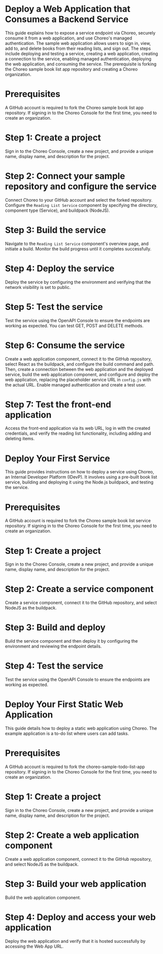 # Deploy a Web Application that Consumes a Backend Service

This guide explains how to expose a service endpoint via Choreo, securely consume it from a web application, and use Choreo's managed authentication. The sample web application allows users to sign in, view, add to, and delete books from their reading lists, and sign out. The steps include deploying and testing a service, creating a web application, creating a connection to the service, enabling managed authentication, deploying the web application, and consuming the service. The prerequisite is forking the Choreo sample book list app repository and creating a Choreo organization.

# Prerequisites

A GitHub account is required to fork the Choreo sample book list app repository. If signing in to the Choreo Console for the first time, you need to create an organization.

# Step 1: Create a project

Sign in to the Choreo Console, create a new project, and provide a unique name, display name, and description for the project.

# Step 2: Connect your sample repository and configure the service

Connect Choreo to your GitHub account and select the forked repository. Configure the `Reading List Service` component by specifying the directory, component type (Service), and buildpack (NodeJS).

# Step 3: Build the service

Navigate to the `Reading List Service` component's overview page, and initiate a build. Monitor the build progress until it completes successfully.

# Step 4: Deploy the service

Deploy the service by configuring the environment and verifying that the network visibility is set to public.

# Step 5: Test the service

Test the service using the OpenAPI Console to ensure the endpoints are working as expected. You can test GET, POST and DELETE methods.

# Step 6: Consume the service

Create a web application component, connect it to the GitHub repository, select React as the buildpack, and configure the build command and path. Then, create a connection between the web application and the deployed service, build the web application component, and configure and deploy the web application, replacing the placeholder service URL in `config.js` with the actual URL. Enable managed authentication and create a test user.

# Step 7: Test the front-end application

Access the front-end application via its web URL, log in with the created credentials, and verify the reading list functionality, including adding and deleting items.

# Deploy Your First Service

This guide provides instructions on how to deploy a service using Choreo, an Internal Developer Platform (IDevP). It involves using a pre-built book list service, building and deploying it using the Node.js buildpack, and testing the service.

# Prerequisites

A GitHub account is required to fork the Choreo sample book list service repository. If signing in to the Choreo Console for the first time, you need to create an organization.

# Step 1: Create a project

Sign in to the Choreo Console, create a new project, and provide a unique name, display name, and description for the project.

# Step 2: Create a service component

Create a service component, connect it to the GitHub repository, and select NodeJS as the buildpack.

# Step 3: Build and deploy

Build the service component and then deploy it by configuring the environment and reviewing the endpoint details.

# Step 4: Test the service

Test the service using the OpenAPI Console to ensure the endpoints are working as expected.

# Deploy Your First Static Web Application

This guide details how to deploy a static web application using Choreo. The example application is a to-do list where users can add tasks.

# Prerequisites

A GitHub account is required to fork the choreo-sample-todo-list-app repository. If signing in to the Choreo Console for the first time, you need to create an organization.

# Step 1: Create a project

Sign in to the Choreo Console, create a new project, and provide a unique name, display name, and description for the project.

# Step 2: Create a web application component

Create a web application component, connect it to the GitHub repository, and select NodeJS as the buildpack.

# Step 3: Build your web application

Build the web application component.

# Step 4: Deploy and access your web application

Deploy the web application and verify that it is hosted successfully by accessing the Web App URL.